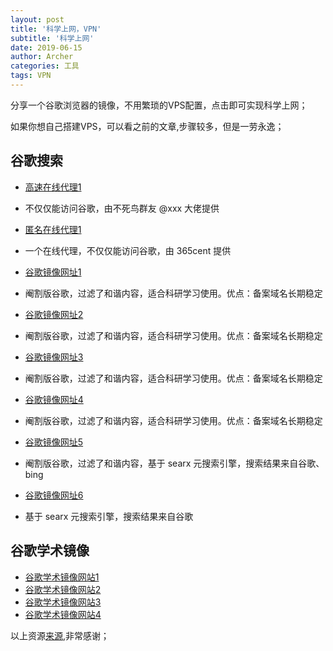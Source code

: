 ```yaml
---
layout: post
title: '科学上网，VPN'
subtitle: '科学上网'
date: 2019-06-15
author: Archer
categories: 工具
tags: VPN
---
```


分享一个谷歌浏览器的镜像，不用繁琐的VPS配置，点击即可实现科学上网；

如果你想自己搭建VPS，可以看之前的文章,步骤较多，但是一劳永逸；

## 谷歌搜索

* [高速在线代理1](http://rrd.me/edTVv)
* 不仅仅能访问谷歌，由不死鸟群友 @xxx 大佬提供

* [匿名在线代理1](https://proxy.qnid.cc/index.php?q=aHR0cHM6Ly93d3cuZ29vZ2xlLmNvbQ)
* 一个在线代理，不仅仅能访问谷歌，由 365cent 提供

* [谷歌镜像网址1](http://rrd.me/edTVy)
* 阉割版谷歌，过滤了和谐内容，适合科研学习使用。优点：备案域名长期稳定

* [谷歌镜像网址2](https://gugeji.com/)
* 阉割版谷歌，过滤了和谐内容，适合科研学习使用。优点：备案域名长期稳定

* [谷歌镜像网址3](http://caup.cn/)
* 阉割版谷歌，过滤了和谐内容，适合科研学习使用。优点：备案域名长期稳定

* [谷歌镜像网址4](http://www.moofaa.com/)
* 阉割版谷歌，过滤了和谐内容，适合科研学习使用。优点：备案域名长期稳定

* [谷歌镜像网址5](https://search.poal.co/)
* 阉割版谷歌，过滤了和谐内容，基于 searx 元搜索引擎，搜索结果来自谷歌、bing

* [谷歌镜像网址6](http://www.searx.cn/)
* 基于 searx 元搜索引擎，搜索结果来自谷歌


## 谷歌学术镜像

* [谷歌学术镜像网站1](https://scholar.fdwwr.cn/)
* [谷歌学术镜像网站2](https://www.80xueshu.com/)
* [谷歌学术镜像网站3]( http://www.4243.net/)
* [谷歌学术镜像网站4]( http://www.4243.net/)

以上资源[来源](https://lai.yuweining.cn/archives/2112/),非常感谢；
